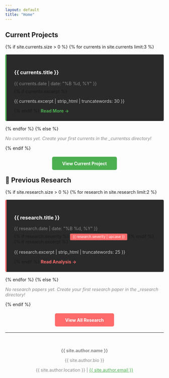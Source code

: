 ```yaml
---
layout: default
title: "Home"
---
```


## Current Projects

{% if site.currents.size > 0 %}
{% for currents in site.currents limit:3 %}
<div style="background: #2a2a2a; padding: 1.5rem; margin: 1rem 0; border-left: 4px solid #4CAF50; border-radius: 4px;">
  <h3><a href="{{ currents.url | relative_url }}" style="color: #ffffff; text-decoration: none;">{{ currents.title }}</a></h3>
  <p style="color: #888; margin: 0.5rem 0;">{{ currents.date | date: "%B %d, %Y" }}</p>
  {% if currents.excerpt %}
  <p style="color: #ccc;">{{ currents.excerpt | strip_html | truncatewords: 30 }}</p>
  {% endif %}
  <a href="{{ currents.url | relative_url }}" style="color: #4CAF50; text-decoration: none; font-weight: bold;">Read More →</a>
</div>
{% endfor %}
{% else %}
<p style="color: #888; font-style: italic;">No currentss yet. Create your first currents in the _currentss directory!</p>
{% endif %}

<div style="text-align: center; margin: 2rem 0;">
  <a href="{{ '/currents/' | relative_url }}" style="background: #4CAF50; color: white; padding: 0.8rem 2rem; border-radius: 5px; text-decoration: none; font-weight: bold;">View Current Project</a>
</div>

## 🔬 Previous Research

{% if site.research.size > 0 %}
{% for research in site.research limit:2 %}
<div style="background: #2a2a2a; padding: 1.5rem; margin: 1rem 0; border-left: 4px solid #FF6B6B; border-radius: 4px;">
  <h3><a href="{{ research.url | relative_url }}" style="color: #ffffff; text-decoration: none;">{{ research.title }}</a></h3>
  <p style="color: #888; margin: 0.5rem 0;">{{ research.date | date: "%B %d, %Y" }}</p>
  {% if research.severity %}
  <span style="background: #FF6B6B; color: white; padding: 0.2rem 0.5rem; border-radius: 3px; font-size: 0.8em;">{{ research.severity | upcase }}</span>
  {% endif %}
  {% if research.excerpt %}
  <p style="color: #ccc; margin-top: 1rem;">{{ research.excerpt | strip_html | truncatewords: 25 }}</p>
  {% endif %}
  <a href="{{ research.url | relative_url }}" style="color: #FF6B6B; text-decoration: none; font-weight: bold;">Read Analysis →</a>
</div>
{% endfor %}
{% else %}
<p style="color: #888; font-style: italic;">No research papers yet. Create your first research paper in the _research directory!</p>
{% endif %}

<div style="text-align: center; margin: 2rem 0;">
  <a href="{{ '/research/' | relative_url }}" style="background: #FF6B6B; color: white; padding: 0.8rem 2rem; border-radius: 5px; text-decoration: none; font-weight: bold;">View All Research</a>
</div>

---

<div style="text-align: center; color: #888; margin-top: 3rem;">
  <p><strong>{{ site.author.name }}</strong></p>
  <p>{{ site.author.bio }}</p>
  <p>{{ site.author.location }} | <a href="mailto:{{ site.author.email }}" style="color: #4CAF50;">{{ site.author.email }}</a></p>
</div>
